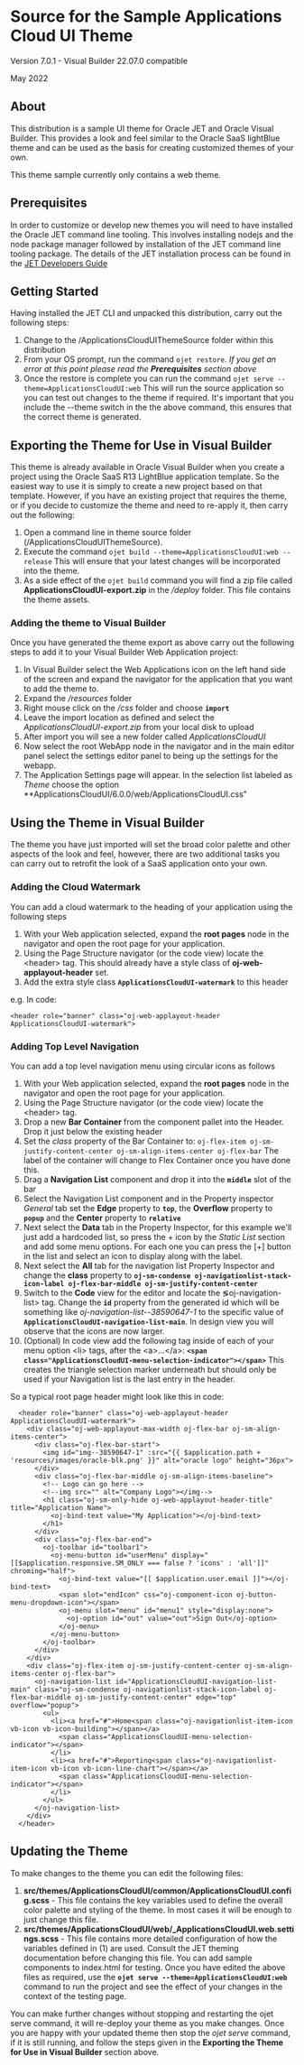# Source for the Sample Applications Cloud UI Theme
Version 7.0.1 - Visual Builder 22.07.0 compatible

May 2022

## About
This distribution is a sample UI theme for Oracle JET and Oracle Visual Builder. This provides a look and feel similar to the Oracle SaaS lightBlue theme and can be used as the basis for creating customized themes of your own.

This theme sample currently only contains a web theme.

## Prerequisites
In order to customize or develop new themes you will need to have installed the Oracle JET command line tooling. This involves installing nodejs and the node package manager followed by installation of the JET command line tooling package. The details of the JET installation process can be found in the [JET Developers Guide](https://docs.oracle.com/en/middleware/developer-tools/jet/12.1/develop/choose-development-environment-oracle-jet.html#GUID-6AEB5A00-22D8-4BC1-AAB3-4134F906C1C0)

## Getting Started
Having installed the JET CLI and unpacked this distribution, carry out the following steps:
1. Change to the /ApplicationsCloudUIThemeSource folder within this distribution
2. From your OS prompt, run the command `ojet restore`. *If you get an error at this point please read the __Prerequisites__ section above*
3. Once the restore is complete you can run the command `ojet serve --theme=ApplicationsCloudUI:web` This will run the source application so you can test out changes to the theme if required. It's important that you include the --theme switch in the the above command, this ensures that the correct theme is generated.

## Exporting the Theme for Use in Visual Builder
This theme is already available in Oracle Visual Builder when you create a project using the Oracle SaaS R13 LightBlue application template. So the easiest way to use it is simply to create a new project based on that template.  However, if you have an existing project that requires the theme, or if you decide to customize the theme and need to re-apply it, then carry out the following:
1. Open a command line in theme source folder (/ApplicationsCloudUIThemeSource).
2. Execute the command `ojet build --theme=ApplicationsCloudUI:web --release`  This will ensure that your latest changes will be incorporated into the theme.
3. As a side effect of the `ojet build` command you will find a zip file called **ApplicationsCloudUI-export.zip** in the */deploy* folder.  This file contains the theme assets.

### Adding the theme to Visual Builder
Once you have generated the theme export as above carry out the following steps to add it to your Visual Builder Web Application project:
1. In Visual Builder select the Web Applications icon on the left hand side of the screen and expand the navigator for the application that you want to add the theme to.
2. Expand the */resources* folder
3. Right mouse click on the */css* folder and choose **`import`**
4. Leave the import location as defined and select the *ApplicationsCloudUI-export.zip* from your local disk to upload
5. After import you will see a new folder called *ApplicationsCloudUI*
6. Now select the root WebApp node in the navigator and in the main editor panel select the settings editor panel to being up the settings for the webapp.
7. The Application Settings page will appear. In the selection list labeled as *Theme* choose the option **ApplicationsCloudUI/6.0.0/web/ApplicationsCloudUI.css"

## Using the Theme in Visual Builder
The theme you have just imported will set the broad color palette and other aspects of the look and feel, however, there are two additional tasks you can carry out to retrofit the look of a SaaS application onto your own.

### Adding the Cloud Watermark 
You can add a cloud watermark to the heading of your application using the following steps 
1. With your Web application selected, expand the **root pages** node in the navigator and open the root page for your application. 
2. Using the Page Structure navigator (or the code view) locate the &lt;header&gt; tag.  This should already have a style class of **oj-web-applayout-header** set.
3. Add the extra style class **`ApplicationsCloudUI-watermark`** to this header

e.g. In code:

```
<header role="banner" class="oj-web-applayout-header ApplicationsCloudUI-watermark">
```

### Adding Top Level Navigation  
You can add a top level navigation menu using circular icons as follows
1. With your Web application selected, expand the **root pages** node in the navigator and open the root page for your application. 
2. Using the Page Structure navigator (or the code view) locate the &lt;header&gt; tag.
3. Drop a new **Bar Container** from the component pallet into the Header. Drop it just below the existing header
4. Set the *class* property of the Bar Container to: `oj-flex-item oj-sm-justify-content-center oj-sm-align-items-center oj-flex-bar` The label of the container will change to Flex Container once you have done this.
5. Drag a **Navigation List** component and drop it into the **`middle`** slot of the bar
6. Select the Navigation List component and in the Property inspector *General* tab set the **Edge** property to **`top`**, the **Overflow** property to **`popup`** and the **Center** property to **`relative`**
7. Next select the **Data** tab in the Property Inspector, for this example we'll just add a hardcoded list, so press the + icon by the *Static List* section and add some menu options.  For each one you can press the [+] button in the list and select an icon to display along with the label.
8. Next select the **All** tab for the navigation list Property Inspector and change the **class** property to **`oj-sm-condense oj-navigationlist-stack-icon-label oj-flex-bar-middle oj-sm-justify-content-center`**
9. Switch to the **Code** view for the editor and locate the &lg;oj-navigation-list&gt; tag. Change the **`id`** property from the generated id which will be something like *oj-navigation-list--38590647-1* to the specific value of **`ApplicationsCloudUI-navigation-list-main`**. In design view you will observe that the icons are now larger.
10. (Optional) In code view add the following tag inside of each of your menu option &lt;li&gt; tags, after the &lt;a&gt;...&lt;/a&gt;: **`<span class="ApplicationsCloudUI-menu-selection-indicator"></span>`** This creates the triangle selection marker underneath but should only be used if your Navigation list is the last entry in the header. 

So a typical root page header might look like this in code:

```
  <header role="banner" class="oj-web-applayout-header ApplicationsCloudUI-watermark">
    <div class="oj-web-applayout-max-width oj-flex-bar oj-sm-align-items-center">
      <div class="oj-flex-bar-start">
        <img id="img--38590647-1" :src="{{ $application.path + 'resources/images/oracle-blk.png' }}" alt="oracle logo" height="36px">
      </div>
      <div class="oj-flex-bar-middle oj-sm-align-items-baseline">
        <!-- Logo can go here -->
        <!--img src="" alt="Company Logo"></img-->
        <h1 class="oj-sm-only-hide oj-web-applayout-header-title" title="Application Name">
          <oj-bind-text value="My Application"></oj-bind-text>
        </h1>
      </div>
      <div class="oj-flex-bar-end">
        <oj-toolbar id="toolbar1">
          <oj-menu-button id="userMenu" display="[[$application.responsive.SM_ONLY === false ? 'icons' : 'all']]" chroming="half">
            <oj-bind-text value="[[ $application.user.email ]]"></oj-bind-text>
            <span slot="endIcon" css="oj-component-icon oj-button-menu-dropdown-icon"></span>
            <oj-menu slot="menu" id="menu1" style="display:none">
              <oj-option id="out" value="out">Sign Out</oj-option>
            </oj-menu>
          </oj-menu-button>
        </oj-toolbar>
      </div>
    </div>
    <div class="oj-flex-item oj-sm-justify-content-center oj-sm-align-items-center oj-flex-bar">
      <oj-navigation-list id="ApplicationsCloudUI-navigation-list-main" class="oj-sm-condense oj-navigationlist-stack-icon-label oj-flex-bar-middle oj-sm-justify-content-center" edge="top" overflow="popup">
        <ul>
          <li><a href="#">Home<span class="oj-navigationlist-item-icon vb-icon vb-icon-building"></span></a>
            <span class="ApplicationsCloudUI-menu-selection-indicator"></span>
          </li>
          <li><a href="#">Reporting<span class="oj-navigationlist-item-icon vb-icon vb-icon-line-chart"></span></a>
            <span class="ApplicationsCloudUI-menu-selection-indicator"></span>
          </li>
        </ul>
      </oj-navigation-list>
    </div>
  </header>
```

## Updating the Theme
To make changes to the theme you can edit the following files:
1. **src/themes/ApplicationsCloudUI/common/ApplicationsCloudUI.config.scss** - This file contains the key variables used to define the overall color palette and styling of the theme.  In most cases it will be enough to just change this file.
2. **src/themes/ApplicationsCloudUI/web/_ApplicationsCloudUI.web.settings.scss** - This file contains more detailed configuration of how the variables defined in (1) are used. Consult the JET theming documentation before changing this file.
You can add sample components to index.html for testing. 
Once you have edited the above files as required, use the **`ojet serve --theme=ApplicationsCloudUI:web`** command to run the project and see the effect of your changes in the context of the testing page.

You can make further changes without stopping and restarting the ojet serve command, it will re-deploy your theme as you make changes.  Once you are happy with your updated theme then stop the *ojet serve* command, if it is still running, and follow the steps given in the **Exporting the Theme for Use in Visual Builder** section above.